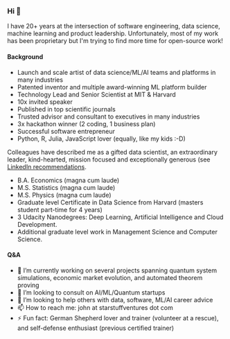 ### Hi 👋

I have 20+ years at the intersection of software engineering, data science, machine learning and product leadership. Unfortunately, most of my work has been proprietary but I'm trying to find more time for open-source work!

#### Background

- Launch and scale artist of data science/ML/AI teams and platforms in many industries
- Patented inventor and multiple award-winning ML platform builder 
- Technology Lead and Senior Scientist at MIT & Harvard
- 10x invited speaker 
- Published in top scientific journals
- Trusted advisor and consultant to executives in many industries 
- 3x hackathon winner (2 coding, 1 business plan)
- Successful software entrepreneur
- Python, R, Julia, JavaScript lover (equally, like my kids :-D)

Colleagues have described me as a gifted data scientist, an extraordinary leader, kind-hearted, mission focused and exceptionally generous (see [LinkedIn recommendations](https://www.linkedin.com/in/johnmercer/).

- B.A. Economics (magna cum laude)
- M.S. Statistics (magna cum laude)
- M.S. Physics (magna cum laude)
- Graduate level Certificate in Data Science from Harvard (masters student part-time for 4 years)
- 3 Udacity Nanodegrees: Deep Learning, Artificial Intelligence and Cloud Development. 
- Additional graduate level work in Management Science and Computer Science.

#### Q&A
- 🔭 I’m currently working on several projects spanning quantum system simulations, economic market evolution, and automated theorem proving 
- 👯 I’m looking to consult on AI/ML/Quantum startups
- 🤔 I’m looking to help others with data, software, ML/AI career advice
- 📫 How to reach me: john at starstuffventures dot com
- ⚡ Fun fact: German Shepherd lover and trainer (volunteer at a rescue), and self-defense enthusiast (previous certified trainer)

